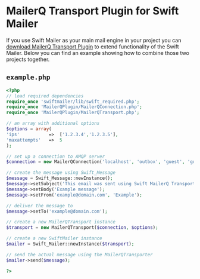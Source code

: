 # MailerQ Transport Plugin for Swift Mailer

<!-- TODO: href? -->
If you use Swift Mailer as your main mail engine in your project you can 
<a href="/Resources/MailerQTransportPlugin/mailerqtransport_plugin.zip" title="download MailerQ Transport Plugin">download MailerQ Transport Plugin</a>
to extend functionality of the Swift Mailer. Below you can find an example 
showing how to combine those two projects together.

<!-- TODO this is not MailerQ 4.0-ready! -->
## `example.php`

```php
<?php
// load required dependencies
require_once 'swiftmailer/lib/swift_required.php';
require_once 'MailerQPlugin/MailerQConnection.php';
require_once 'MailerQPlugin/MailerQTransport.php';

// an array with additional options
$options = array(
'ips'           =>  ['1.2.3.4','1.2.3.5'],
'maxattempts'   =>  5
);

// set up a connection to AMQP server
$connection = new MailerQConnection('localhost', 'outbox', 'guest', 'guest', '/');

// create the message using Swift_Message
$message = Swift_Message::newInstance();
$message->setSubject('This email was sent using Swift MailerQ Transport Plugin');
$message->setBody('Example message');
$message->setFrom('example@domain.com', 'Example');

// deliver the message to
$message->setTo('example@domain.com');

// create a new MailerQTransport instance
$transport = new MailerQTransport($connection, $options);

// create a new SwiftMailer instance
$mailer = Swift_Mailer::newInstance($transport);

// send the actual message using the MailerQTransporter
$mailer->send($message);

?>

```
